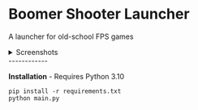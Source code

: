 # Boomer Shooter Launcher

A launcher for old-school FPS games

<details>
<summary>Screenshots</summary>
<img src=https://user-images.githubusercontent.com/9921699/232340110-3b53d266-87fc-4c90-ac7e-ba10ef65571d.png></img>
<img src=https://user-images.githubusercontent.com/9921699/167270128-d027aa9b-3610-494e-9504-838908404450.png></img>
<img src=https://user-images.githubusercontent.com/9921699/167697993-3b1800e9-27c6-416a-8f2b-6b2abbbdf2e6.png></img>
<img src=https://user-images.githubusercontent.com/9921699/232340308-18dc6373-6f1e-4db3-8a06-da152743a274.png></img>
</details>
------------

**Installation** - Requires Python 3.10

    pip install -r requirements.txt
    python main.py
